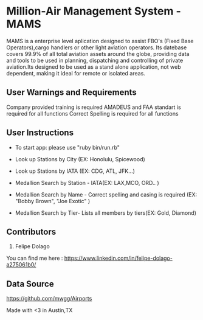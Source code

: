 # Million-Air Management System - MAMS

  MAMS is a enterprise level aplication designed to assist FBO's (Fixed Base Operators),cargo handlers or other light aviation operators.
Its datebase covers 99.9% of all total aviation assets around the globe, providing data and tools to be used in planning, dispatching and controlling of private aviation.Its designed to be used as a stand alone application, not web dependent, making it ideal for remote or isolated areas.

## User Warnings and Requirements

Company provided training is required 
AMADEUS and FAA standart is required for all functions
Correct Spelling is required for all functions

## User Instructions 
- To start app: please use "ruby bin/run.rb"

- Look up Stations by City (EX: Honolulu, Spicewood)
- Look up Stations by IATA (EX: CDG, ATL, JFK...)

- Medallion Search by Station - IATA(EX: LAX,MCO, ORD.. )
- Medallion Search by Name - Correct spelling and casing is required (EX: "Bobby Brown", "Joe Exotic" )
- Medallion Search by Tier- Lists all members by tiers(EX: Gold, Diamond)

## Contributors 

1. Felipe Dolago 

You can find me here :
https://www.linkedin.com/in/felipe-dolago-a275061b0/

## Data Source

https://github.com/mwgg/Airports






Made with <3 in Austin,TX

